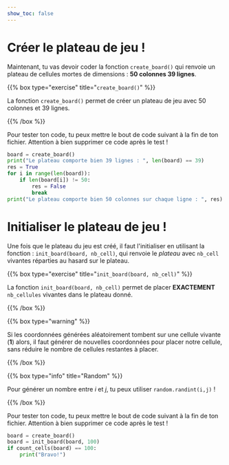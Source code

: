 ```yaml
---
show_toc: false
---
```


# Créer le plateau de jeu !

Maintenant, tu vas devoir coder la fonction `create_board()` qui renvoie un plateau de cellules mortes de dimensions : **50 colonnes 39 lignes**.

{{% box type="exercise" title="`create_board()`" %}}

La fonction `create_board()` permet de créer un plateau de jeu avec 50 colonnes et 39 lignes.

{{% /box %}}


Pour tester ton code, tu peux mettre le bout de code suivant à la fin de ton fichier. Attention à bien supprimer ce code après le test !
```python
board = create_board()
print("Le plateau comporte bien 39 lignes : ", len(board) == 39)
res = True
for i in range(len(board)):
    if len(board[i]) != 50:
        res = False
        break
print("Le plateau comporte bien 50 colonnes sur chaque ligne : ", res)
```

# Initialiser le plateau de jeu !

Une fois que le plateau du jeu est créé, il faut l'initialiser en utilisant la fonction : `init_board(board, nb_cell)`, qui renvoie le *plateau* avec `nb_cell` vivantes réparties au hasard sur le plateau.

{{% box type="exercise" title="`init_board(board, nb_cell)`" %}}

La fonction `init_board(board, nb_cell)` permet de placer **EXACTEMENT** `nb_cellules` vivantes dans le plateau donné.

{{% /box %}}

{{% box type="warning" %}}

Si les coordonnées générées aléatoirement tombent sur une cellule vivante (**1**) alors, il faut générer de nouvelles coordonnées pour placer notre cellule, sans réduire le nombre de cellules restantes à placer.

{{% /box %}}

{{% box type="info" title="Random" %}}

Pour générer un nombre entre *i* et *j*, tu peux utiliser `random.randint(i,j)` !

{{% /box %}}

Pour tester ton code, tu peux mettre le bout de code suivant à la fin de ton fichier. Attention à bien supprimer ce code après le test !
```python
board = create_board()
board = init_board(board, 100)
if count_cells(board) == 100:
    print("Bravo!")
```